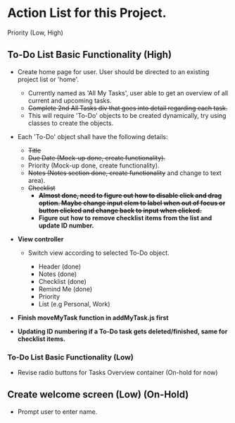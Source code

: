 # Action List for this Project.

Priority (Low, High)

## To-Do List Basic Functionality (High)
- Create home page for user. User should be directed to an existing project list or 'home'.
    - Currently named as 'All My Tasks', user able to get an overview of all current and upcoming tasks.
    - ~~Complete 2nd All Tasks div that goes into detail regarding each task.~~
    - This will require 'To-Do' objects to be created dynamically, try using classes to create the objects.

- Each 'To-Do' object shall have the following details:
    - ~~Title~~
    - ~~Due Date (Mock-up done, create functionality).~~
    - Priority (Mock-up done, create functionality).
    - ~~Notes (Notes section done, create functionality~~ and change to text area).
    - ~~Checklist~~
        - **~~Almost done, need to figure out how to disable click and drag option. Maybe change input elem to label when out of focus or button clicked and change back to input when clicked.~~**
        - **Figure out how to remove checklist items from the list and update ID number.**

- **View controller**
    - Switch view according to selected To-Do object.
        
        - Header (done)
        - Notes (done)
        - Checklist (done)
        - Remind Me (done)
        - Priority
        - List (e.g Personal, Work)

- **Finish moveMyTask function in addMyTask.js first**
- **Updating ID numbering if a To-Do task gets deleted/finished, same for checklist items.**




### To-Do List Basic Functionality (Low)
- Revise radio buttons for Tasks Overview container (On-hold for now)


## Create welcome screen (Low) (On-Hold)
- Prompt user to enter name.